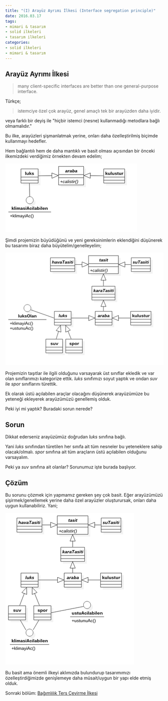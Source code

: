 ```yaml
---
title: "(I) Arayüz Ayrımı İlkesi (Interface segregation principle)"
date: 2016.03.17
tags:
- mimari & tasarım
- solid ilkeleri
- tasarım ilkeleri
categories:
- solid ilkeleri
- mimari & tasarım
---
```


## Arayüz Ayrımı İlkesi

> many client-specific interfaces are better than one general-purpose interface.

Türkçe;  

> istemciye özel çok arayüz, genel amaçlı tek bir arayüzden daha iyidir.

veya farklı bir deyiş ile "hiçbir istemci (nesne) kullanmadığı metodlara bağlı olmamalıdır."

Bu ilke, arayüzleri şişmanlatmak yerine, onları daha özelleştirilmiş biçimde kullanmayı hedefler.  

Hem bağlantılı hem de daha mantıklı ve basit olması açısından bir önceki ilkemizdeki verdiğimiz örnekten devam edelim;  

![Yedinci Adım](/resimler/solid/ilkeler7.png)

Şimdi projemizin büyüdüğünü ve yeni gereksinimlerin eklendiğini düşünerek bu tasarımı biraz daha büyütelim/genelleyelim;  

![Sekizinci Adım](/resimler/solid/ilkeler8.png)

Projemizin taşıtlar ile ilgili olduğunu varsayarak üst sınıflar ekledik ve var olan sınıflarımızı kategorize ettik.
*luks* sınıfımızı soyut yaptık ve ondan *suv* ile *spor* sınıflarını türettik.

Ek olarak üstü açılabilen araçlar olacağını düşünerek arayüzümüze bu yeteneği ekleyerek arayüzümüzü genellemiş olduk.

Peki iyi mi yaptık? Buradaki sorun nerede?  

## Sorun

Dikkat ederseniz arayüzümüz doğrudan *luks* sınıfına bağlı.

Yani *luks* sınıfından türetilen her sınıfa ait tüm nesneler bu yeteneklere sahip olacak/olmalı. *spor* sınıfına ait tüm araçların üstü açılabilen olduğunu varsayalım.

Peki ya *suv* sınıfına ait olanlar? Sorunumuz işte burada başlıyor.

## Çözüm

Bu sorunu çözmek için yapmamız gereken şey çok basit.
Eğer arayüzümüzü şişirmek/genellemek yerine daha özel arayüzler oluşturursak, onları daha uygun kullanabiliriz. Yani;  

![Dokuzuncu Adım](/resimler/solid/ilkeler9.png)

Bu basit ama önemli ilkeyi aklımızda bulundurup tasarımımızı özelleştirdiğimizde genişlemeye daha müsait/uygun bir yapı elde etmiş olduk.

Sonraki bölüm: [Bağımlılık Ters Çevirme İlkesi][1]

[1]: /2016/03/18/bagimlilik-ters-cevirme-ilkesi-dependency-inversion-principle/
